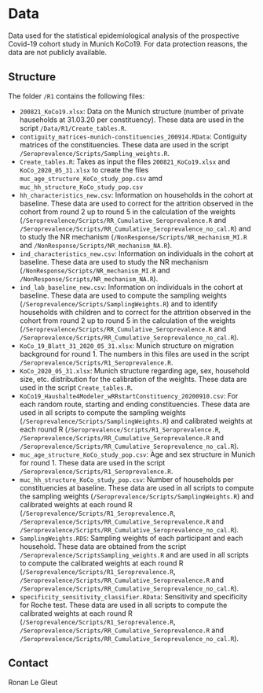 # Data

Data used for the statistical epidemiological analysis of the prospective Covid-19 cohort study in Munich KoCo19. For data protection reasons, the data are not publicly available.

## Structure

The folder `/R1` contains the following files:

* `200821_KoCo19.xlsx`: Data on the Munich structure (number of private hauseholds at 31.03.20 per constituency). These data are used in the script `/Data/R1/Create_tables.R`.
* `contiguity_matrices-munich-constituencies_200914.RData`: Contiguity matrices of the constituencies. These data are used in the script `/Seroprevalence/Scripts/Sampling_weights.R`.
* `Create_tables.R`: Takes as input the files `200821_KoCo19.xlsx` and `KoCo_2020_05_31.xlsx` to create the files `muc_age_structure_KoCo_study_pop.csv` amd `muc_hh_structure_KoCo_study_pop.csv`
* `hh_characteristics_new.csv`: Information on households in the cohort at baseline. These data are used to correct for the attrition observed in the cohort from round 2 up to round 5 in the calculation of the weights (`/Seroprevalence/Scripts/RR_Cumulative_Seroprevalence.R` and `/Seroprevalence/Scripts/RR_Cumulative_Seroprevalence_no_cal.R`) and to study the NR mechanism (`/NonResponse/Scripts/NR_mechanism_MI.R` and `/NonResponse/Scripts/NR_mechanism_NA.R`).
* `ind_characteristics_new.csv`: Information on individuals in the cohort at baseline. These data are used to study the NR mechanism (`/NonResponse/Scripts/NR_mechanism_MI.R` and `/NonResponse/Scripts/NR_mechanism_NA.R`).
* `ind_lab_baseline_new.csv`: Information on individuals in the cohort at baseline. These data are used to compute the sampling weights (`/Seroprevalence/Scripts/SamplingWeights.R`) and to identify households with children and to correct for the attrition observed in the cohort from round 2 up to round 5 in the calculation of the weights (`/Seroprevalence/Scripts/RR_Cumulative_Seroprevalence.R` and `/Seroprevalence/Scripts/RR_Cumulative_Seroprevalence_no_cal.R`).
* `KoCo_19_Blatt_31_2020_05_31.xlsx`: Munich structure on migration background for round 1. The numbers in this files are used in the script `/Seroprevalence/Scripts/R1_Seroprevalence.R`.
* `KoCo_2020_05_31.xlsx`: Munich structure regarding age, sex, household size, etc. distribution for the calibration of the weights. These data are used in the script `Create_tables.R`.
* `KoCo19_Haushalte4Modeler_wRRstartConstituency_20200910.csv`:  For each random route, starting and ending constituencies. These data are used in all scripts to compute the sampling weights (`/Seroprevalence/Scripts/SamplingWeights.R`) and calibrated weights at each round R (`/Seroprevalence/Scripts/R1_Seroprevalence.R`, `/Seroprevalence/Scripts/RR_Cumulative_Seroprevalence.R` and `/Seroprevalence/Scripts/RR_Cumulative_Seroprevalence_no_cal.R`).
* `muc_age_structure_KoCo_study_pop.csv`: Age and sex structure in Munich for round 1. These data are used in the script `/Seroprevalence/Scripts/R1_Seroprevalence.R`.
* `muc_hh_structure_KoCo_study_pop.csv`: Number of households per constituencies at baseline. These data are used in all scripts to compute the sampling weights (`/Seroprevalence/Scripts/SamplingWeights.R`) and calibrated weights at each round R (`/Seroprevalence/Scripts/R1_Seroprevalence.R`, `/Seroprevalence/Scripts/RR_Cumulative_Seroprevalence.R` and `/Seroprevalence/Scripts/RR_Cumulative_Seroprevalence_no_cal.R`).
* `SamplingWeights.RDS`: Sampling weights of each participant and each household. These data are obtained from the script `/Seroprevalence/ScriptsSampling_weights.R` and are used in all scripts to compute the calibrated weights at each round R (`/Seroprevalence/Scripts/R1_Seroprevalence.R`, `/Seroprevalence/Scripts/RR_Cumulative_Seroprevalence.R` and `/Seroprevalence/Scripts/RR_Cumulative_Seroprevalence_no_cal.R`).
* `specificity_sensitivity_classifier.RData`: Sensitivity and specificity for Roche test. These data are used in all scripts to compute the calibrated weights at each round R (`/Seroprevalence/Scripts/R1_Seroprevalence.R`, `/Seroprevalence/Scripts/RR_Cumulative_Seroprevalence.R` and `/Seroprevalence/Scripts/RR_Cumulative_Seroprevalence_no_cal.R`).


## Contact

Ronan Le Gleut
